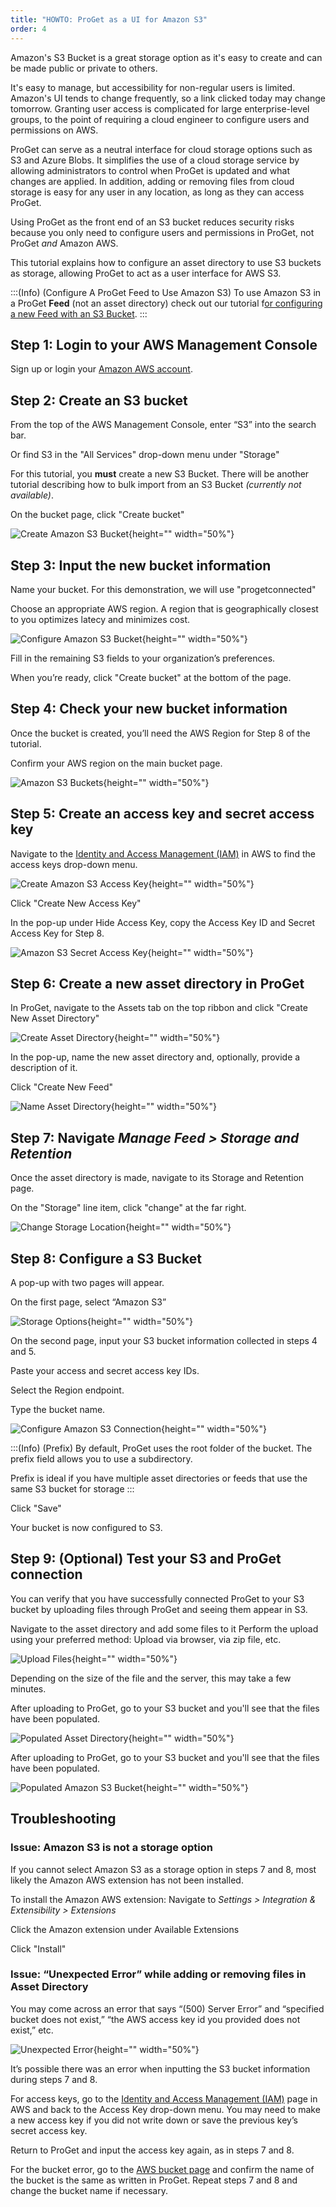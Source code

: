 ```yaml
---
title: "HOWTO: ProGet as a UI for Amazon S3"
order: 4
---
```



Amazon's S3 Bucket is a great storage option as it's easy to create and can be made public or private to others.

It's easy to manage, but accessibility for non-regular users is limited. Amazon's UI tends to change frequently, so a link clicked today may change tomorrow. Granting user access is complicated for large enterprise-level groups, to the point of requiring a cloud engineer to configure users and permissions on AWS.

ProGet can serve as a neutral interface for cloud storage options such as S3 and Azure Blobs. It simplifies the use of a cloud storage service by allowing administrators to control when ProGet is updated and what changes are applied. In addition, adding or removing files from cloud storage is easy for any user in any location, as long as they can access ProGet.

Using ProGet as the front end of an S3 bucket reduces security risks because you only need to configure users and permissions in ProGet, not ProGet *and* Amazon AWS.

This tutorial explains how to configure an asset directory to use S3 buckets as storage, allowing ProGet to act as a user interface for AWS S3.

:::(Info) (Configure A ProGet Feed to Use Amazon S3)
To use Amazon S3 in a ProGet **Feed** (not an asset directory) check out our tutorial f[or configuring a new Feed with an S3 Bucket](/docs/proget/advanced-features/proget-howto-configure-feed-for-s3). 
:::

## Step 1: Login to your AWS Management Console
Sign up or login your [Amazon AWS account](https://aws.amazon.com/console/).

## Step 2: Create an S3 bucket
From the top of the AWS Management Console, enter “S3” into the search bar. 

Or find S3 in the "All Services" drop-down menu under "Storage"

For this tutorial, you **must** create a new S3 Bucket. There will be another tutorial describing how to bulk import from an S3 Bucket *(currently not available)*. 

On the bucket page, click "Create bucket"

![Create Amazon S3 Bucket](/resources/docs/amazons3-createbucket.png){height="" width="50%"}

## Step 3: Input the new bucket information

Name your bucket. For this demonstration, we will use "progetconnected"

Choose an appropriate AWS region. A region that is geographically closest to you optimizes latecy and minimizes cost.

![Configure Amazon S3 Bucket](/resources/docs/amazons3-configurebucket.png){height="" width="50%"}

Fill in the remaining S3 fields to your organization’s preferences.

When you’re ready, click "Create bucket" at the bottom of the page. 

## Step 4: Check your new bucket information

Once the bucket is created, you’ll need the AWS Region for Step 8 of the tutorial. 

Confirm your AWS region on the main bucket page.

![Amazon S3 Buckets](/resources/docs/amazons3-bucketsinfo.png){height="" width="50%"}

## Step 5: Create an access key and secret access key

Navigate to the [Identity and Access Management (IAM)](https://console.aws.amazon.com/iam/home#/security_credentials) in AWS to find the access keys drop-down menu.

![Create Amazon S3 Access Key](/resources/docs/amazons3-createaccesskey.png){height="" width="50%"}

Click "Create New Access Key"

In the pop-up under Hide Access Key, copy the Access Key ID and Secret Access Key for Step 8.

![Amazon S3 Secret Access Key](/resources/docs/amazons3-secretaccesskey.png){height="" width="50%"}

## Step 6: Create a new asset directory in ProGet

In ProGet, navigate to the Assets tab on the top ribbon and click "Create New Asset Directory"

![Create Asset Directory](/resources/docs/proget-assets-createdirectory.png){height="" width="50%"}

In the pop-up, name the new asset directory and, optionally, provide a description of it.

Click "Create New Feed"

![Name Asset Directory](/resources/docs/proget-assets-namedirectory.png){height="" width="50%"}

## Step 7: Navigate *Manage Feed > Storage and Retention*

Once the asset directory is made, navigate to its Storage and Retention page. 

On the "Storage" line item, click "change" at the far right.

![Change Storage Location](/resources/docs/proget-assets-changestorage.png){height="" width="50%"}

## Step 8: Configure a S3 Bucket

A pop-up with two pages will appear.

On the first page, select “Amazon S3”

![Storage Options](/resources/docs/proget-assets-picklist.png){height="" width="50%"}

On the second page, input your S3 bucket information collected in steps 4 and 5.

Paste your access and secret access key IDs.

Select the Region endpoint.

Type the bucket name.

![Configure Amazon S3 Connection](/resources/docs/proget-assets-connecttoamazons3.png){height="" width="50%"}

:::(Info) (Prefix)
By default, ProGet uses the root folder of the bucket. The prefix field allows you to use a subdirectory.

Prefix is ideal if you have multiple asset directories or feeds that use the same S3 bucket for storage
:::

Click "Save"

Your bucket is now configured to S3.

## Step 9: (Optional) Test your S3 and ProGet connection

You can verify that you have successfully connected ProGet to your S3 bucket by uploading files through ProGet and seeing them appear in S3.

Navigate to the asset directory and add some files to it
Perform the upload using your preferred method: Upload via browser, via zip file, etc.

![Upload Files](/resources/docs/proget-assets-addfiles.png){height="" width="50%"}

Depending on the size of the file and the server, this may take a few minutes.

After uploading to ProGet, go to your S3 bucket and you'll see that the files have been populated.

![Populated Asset Directory](/resources/docs/proget-assets-populatedamazons3assetdirectory.png){height="" width="50%"}

After uploading to ProGet, go to your S3 bucket and you'll see that the files have been populated.

![Populated Amazon S3 Bucket](/resources/docs/amazons3-populatedbucket.png){height="" width="50%"}

## Troubleshooting
### Issue: Amazon S3 is not a storage option

If you cannot select Amazon S3 as a storage option in steps 7 and 8, most likely the Amazon AWS extension has not been installed.

To install the Amazon AWS extension:
Navigate to *Settings > Integration & Extensibility > Extensions*

Click the Amazon extension under Available Extensions

Click "Install"

### Issue: “Unexpected Error” while adding or removing files in Asset Directory

You may come across an error that says “(500) Server Error” and “specified bucket does not exist,” “the AWS access key id you provided does not exist,” etc. 

![Unexpected Error](/resources/docs/progetass3interface-assetdirectory-unexpectederror.png){height="" width="50%"}

It’s possible there was an error when inputting the S3 bucket information during steps 7 and 8. 

For access keys, go to the [Identity and Access Management (IAM)](https://console.aws.amazon.com/iam/home#/security_credentials) page in AWS and back to the Access Key drop-down menu. You may need to make a new access key if you did not write down or save the previous key’s secret access key. 

Return to ProGet and input the access key again, as in steps 7 and 8. 

For the bucket error, go to the [AWS bucket page](https://s3.console.aws.amazon.com/s3/home) and confirm the name of the bucket is the same as written in ProGet. Repeat steps 7 and 8 and change the bucket name if necessary. 

